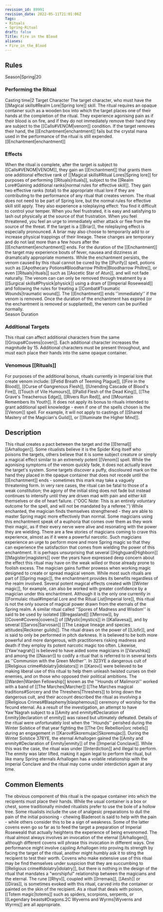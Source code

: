 ```yaml
---
revision_id: 89991
revision_date: 2022-05-11T21:01:06Z
Tags:
- Rituals
- Spring-Ritual
draft: false
Title: Fire in the Blood
aliases:
- Fire_in_the_Blood
---
```

## Rules
Season|Spring|20
### Performing the Ritual
Casting time|2 Target Character The target character, who must have the [[Magical skills#Realm Lore|Spring lore]] skill. 
The ritual requires an opaque container such as a wooden box into which the target places one of their hands at the completion of the ritual. They experience agonising pain as if their blood is on fire, and if they do not immediately remove their hand they are subject to the [[Calls#VENOM|venom]] condition. If the target removes their hand, the [[Enchantment|enchantment]] fails but the crystal mana used in the performance of the ritual is still expended.
[[Enchantment|enchantment]]
### Effects
When the ritual is complete, after the target is subject to [[Calls#VENOM|VENOM]], they gain an [[Enchantment]] that grants them one additional effective rank of [[Magical skills#Ritual Lores|Spring lore]] for purposes of performing [[Rituals|rituals]], subject to the [[Realm Lore#Gaining additional ranks|normal rules for effective skill]]. 
They gain two effective ranks (total) to the appropriate ritual lore if they are contributing to the performance of any ritual that creates venom. The ritual does not need to be part of Spring lore, but the normal rules for effective skill still apply. 
They also experience a roleplaying effect: You find it difficult to control your temper. When you feel frustrated, it is easy and satisfying to lash out physically at the source of that frustration. When you feel threatened, you feel an urge to immediately either attack or flee from the source of the threat.
If the target is a [[Briar]], the roleplaying effect is especially pronounced. A briar may also choose to temporarily add to or increase physical trappings of their lineage. These changes are temporary and do not last more than a few hours after the [[Enchantment|enchantment]] ends. 
For the duration of the [[Enchantment]] the target may experience bouts of fever, nausea and dizziness at dramatically appropriate moments. While the enchantment persists, the venom caused by this ritual cannot be cured by the [[Purify]] spell, potions such as [[Apothecary Potions#Bloodharrow Philtre|Bloodharrow Philtre]], or even [[Rituals|rituals]] such as [[Ascetic Star of Atun]], and will not fade naturally. The venom can can only be removed through treatment by a [[Surgical skills#Physick|physick]] using a dram of [[Imperial Roseweald]] and following the rules for treating a [[Combat#Traumatic Wounds|traumatic wound]]. 
The [[Enchantment]] ends ''immediately'' if the venom is removed. Once the duration of the enchantment has expired (or the enchantment is removed or supplanted), the venom can be purified normally.  
Season Duration
### Additional Targets
This ritual can affect additional characters from the same [[Groups#Covens|coven]]. Each additional character increases the magnitude by 15. Additional characters must be present throughout, and must each place their hands into the same opaque container.
### Venomous [[Rituals]]
For purposes of the additional bonus, rituals currently in Imperial lore that create venom include: [[Fetid Breath of Teeming Plague]], [[Fire in the Blood]], [[Curse of Gangrenous Flesh]], [[Unending Cascade of Blood's Fire]], [[Touch of Vile Humours]], [[Pallid Flesh of the Dead King]], [[The Grave's Treacherous Edge]], [[Rivers Run Red]], and [[Mountain Remembers Its Youth]]. It does not apply its bonus to rituals intended to grant additional spell knowledge - even if one of the spells chosen is the [[Venom]] spell. For example, it will not apply to castings of [[Shared Mastery of the Magician's Guild]], or [[Illuminate the Higher Mind]].
## Description
This ritual creates a pact between the target and the [[Eternal]] [[Arhallogen]]. Some ritualists believe it is the Spider King itself who poisons the targets, others believe that it is some subject creature or simply a magical effect similar to an extremely potent [[Venom]] spell. While the agonising symptoms of the venom quickly fade, it does not actually leave the target's system. Some targets discover a puffy, discoloured mark on the hand they placed in the opaque container that does not recede until the [[Enchantment]] ends - sometimes this mark may take a vaguely threatening form. In very rare cases, the ritual can be fatal to those of a weak constitution; the agony of the initial sting does not fade but instead continues to intensify until they are driven mad with pain and either kill themselves or die of heart failure. (''OOC Note: This is an entirely voluntary outcome for the spell, and will not be mandated by a referee.'')
While enchanted, the magician finds themselves strengthened - they are able to master Spring magic more effectively than normal. Some magicians using this enchantment speak of a euphoria that comes over them as they work their magic, as if their every nerve were alive and resonating with the power they are wielding. There are a few stories of magicians coming to crave this experience, almost as if it were a powerful narcotic. Such magicians experience an urge to perform more and more Spring magic so that they can experience the satisfaction that comes from wielding the power of this enchantment. It is perhaps unsurprising that several [[Highguard|Highborn]] [[Magister|magisters]] over the years have expressed deep concern about the effect this ritual may have on the weak willed or those already prone to foolish excess.
The magician gains further prowess when working magic designed to create or spread magical venom. While most such rituals are part of [[Spring magic]], the enchantment provides its benefits regardless of the realm involved. Several potent magical effects created with [[Winter magic]], for example, can also be worked with greater confidence by a magician under this enchantment.
Although it is the only one currently in [[Formulaic ritual#Imperial Lore and the Ritual List|Imperial lore]], this ritual is not the only source of magical power drawn from the eternals of the Spring realm. A similar ritual called ''Spores of Madness and Wisdom'' is said to be used by isolated [[Bregasland]] [[Merrow]], by [[Coven#Covens|covens]] of [[Mystic|mystics]] in [[Kallavesa]], and by several [[Sarvos|Sarvosan]] [[The League lineage and species attitudes|Reckoner guilds]]. The ritual draws on the power of [[Llofir]], and is said to only be performed in pitch darkness. It is believed to be both more powerful and more dangerous, with practitioners risking madness and death if they employ its potent narcotic magic too often.
Likewise, [[Yaw'nagrah]] is believed to have aided some magicians in [[Varushka]] and among the [[Navarr]] to codify a ritual that is referred to in several texts as ''Communion with the Green Mother''. In 323YE a dangerous cult of [[Religious crime#Idolatry|idolators]] in [[Karov]] were believed to be making liberal use of this ritual to help them unleash twisted curses on their enemies, and on those who opposed their political ambitions. The [[Warden|Warden Fellowship]] known as the ''Hounds of Malimorzi'' worked with a band of [[The Marches|Marcher]] [[The Marches magical traditions#Sorcery and the Threshers|Threshers]] to bring down the dangerous cult, and their account described the ritual as involving a [[Religious Crimes#Blasphemy|blasphemous]] ceremony of worship for the fecund eternal. As a result of the investigation, an attempt to have Yaw'Nagrah subject to a [[Amity and enmity#Declaration of Enmity|declaration of enmity]] was raised but ultimately defeated. Details of the ritual were unfortunately lost when the ''Hounds'' perished during the Winter Solstice of that year fighting the [[The Orc Rebellion|orc rebels]] during an engagement in [[Karov#Skoremujac|Skoremujac]].
During the Winter Solstice 378YE, the eternal Arhallogen gained the [[Amity and enmity#Declaration of Enmity|enmity]] of the [[Imperial Conclave]]. While this was the case, the ritual was under [[Interdiction]] and illegal to perform. The enmity was later lifted, making it again legal to perform the ritual, but like many Spring eternals Arhallogen has a volatile relationship with the Imperial Conclave and the ritual may come under interdiction again at any time.
## Common Elements
The obvious component of this ritual is the opaque container into which the recipients must place their hands. While the usual container is a box or chest, some traditionally minded ritualists prefer to use the bole of a hollow tree. Some ritualists include the use of analgesic preparations to dull the pain of the initial poisoning - chewing Bladeroot is said to help with the pain - while others consider this to be a sign of weakness. Some of the latter covens even go so far as to feed the target  a preparation of Imperial Roseweald that actually heightens the experience of being envenomed.
The ritual almost always involves an invocation of the eternal [[Arhallogen]], although different covens will phrase this invocation in different ways. One performance might involve cajoling Arhallogen into proving its strength by facing the target of the ritual, another might humbly ask it to sting the recipient to test their worth. Covens who make extensive use of this ritual may be find themselves under suspicion that they are succumbing to [[Religious crime#Idolatry|idolatry]], but there is nothing in the design of the ritual that mandates a "worshipful" relationship between the magicians and the eternal.
The rune [[Rhyv]], coupled with [[Irremais]], [[Aesh]] or [[Diras]], is sometimes evoked with this ritual, carved into the container or painted on the skin of the recipient. As a ritual that deals with poison, [[Totem magic|totems]] such as spiders, scorpions, serpents, or [[Legendary beasts#Dragons.2C Wyverns and Wyrms|Wyverns and Wyrms]] are all appropriate.